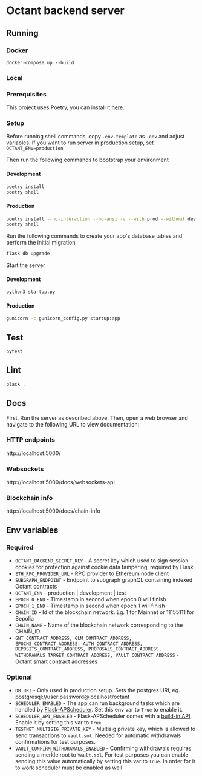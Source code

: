# Octant backend server

## Running

### Docker
```
docker-compose up --build
```

### Local

### Prerequisites

This project uses Poetry, you can install it [here](https://python-poetry.org/docs/#installation).

### Setup

Before running shell commands, copy `.env.template` as `.env` and adjust variables. If you want to run server in production setup, set `OCTANT_ENV=production`

Then run the following commands to bootstrap your environment

#### Development
```bash
poetry install
poetry shell
```

#### Production
```bash
poetry install --no-interaction --no-ansi -v --with prod --without dev
poetry shell
```

Run the following commands to create your app's
database tables and perform the initial migration

```bash
flask db upgrade
```

Start the server

#### Development
```bash
python3 startup.py
```

#### Production
```bash
gunicorn -c gunicorn_config.py startup:app
```

## Test
```bash
pytest
```

## Lint
```bash
black .
```

## Docs
First, Run the server as described above. Then, open a web browser and navigate to the following URL to view documentation:

### HTTP endpoints
http://localhost:5000/

### Websockets
http://localhost:5000/docs/websockets-api

### Blockchain info
http://localhost:5000/docs/chain-info


## Env variables

### Required

- `OCTANT_BACKEND_SECRET_KEY` - A secret key which used to sign session cookies for protection against cookie data tampering, required by Flask
- `ETH_RPC_PROVIDER_URL` - RPC provider to Ethereum node client
- `SUBGRAPH_ENDPOINT` - Endpoint to subgraph graphQL containing indexed Octant contracts
- `OCTANT_ENV` - production | development | test
- `EPOCH_0_END` - Timestamp in second when epoch 0 will finish
- `EPOCH_1_END` - Timestamp in second when epoch 1 will finish
- `CHAIN_ID` - Id of the blockchain network. Eg. 1 for Mainnet or 11155111 for Sepolia
- `CHAIN_NAME` - Name of the blockchain network corresponding to the CHAIN_ID.
- `GNT_CONTRACT_ADDRESS, GLM_CONTRACT_ADDRESS, EPOCHS_CONTRACT_ADDRESS, AUTH_CONTRACT_ADDRESS, DEPOSITS_CONTRACT_ADDRESS, PROPOSALS_CONTRACT_ADDRESS, WITHDRAWALS_TARGET_CONTRACT_ADDRESS, VAULT_CONTRACT_ADDRESS` - Octant smart contract addresses



### Optional
- `DB_URI` - Only used in production setup. Sets the postgres URI, eg. postgresql://user:password@localhost/octant
- `SCHEDULER_ENABLED` - The app can run background tasks which are handled by [Flask-APScheduler](https://github.com/viniciuschiele/flask-apscheduler). Set this env var to `True` to enable it.
- `SCHEDULER_API_ENABLED` - Flask-APScheduler comes with a [build-in API](https://viniciuschiele.github.io/flask-apscheduler/rst/api.html). Enable it by setting this var to `True`
- `TESTNET_MULTISIG_PRIVATE_KEY` - Multisig private key, which is allowed to send transactions to `Vault.sol`. Needed for automatic withdrawals confirmations for test purposes.
- `VAULT_CONFIRM_WITHDRAWALS_ENABLED` - Confirming withdrawals requires sending a merkle root to `Vault.sol`. For test purposes you can enable sending this value automatically by setting this var to `True`. In order for it to work scheduler must be enabled as well

